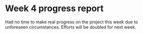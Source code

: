 # Week 4 progress report

Had no time to make real progress on the project this week due to unforeseen circumstances. Efforts will be doubled for next week.
